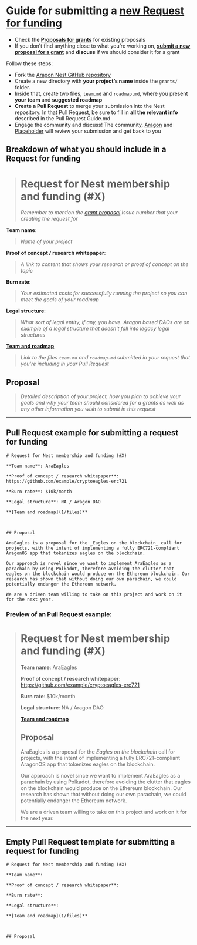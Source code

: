# Guide for submitting a [new Request for funding](https://github.com/aragon/nest/pulls)

- Check the [**Proposals for grants**](https://github.com/aragon/nest/issues) for existing proposals
- If you don’t find anything close to what you’re working on, [**submit a new proposal for a grant**](https://github.com/aragon/nest/issues/new) and **discuss** if we should consider it for a grant

Follow these steps:

- Fork the [Aragon Nest GitHub repository](https://github.com/aragon/nest)
- Create a new directory with **your project’s name** inside the `grants/` folder.
- Inside that, create two files, `team.md` and `roadmap.md`, where you present **your team** and **suggested roadmap**
- **Create a Pull Request** to merge your submission into the Nest repository. In that Pull Request, be sure to fill in **all the relevant info** described in the Pull Request Guide.md
- Engage the community and discuss! The community, [Aragon](https://aragon.one) and [Placeholder](https://twitter.com/placeholdervc) will review your submission and get back to you

## Breakdown of what you should include in a Request for funding

> # Request for Nest membership and funding (#X)
> _Remember to mention the [grant proposal](https://github.com/aragon/nest/issues) Issue number that your creating the request for_

**Team name**:
> _Name of your project_

**Proof of concept / research whitepaper**:
> _A link to content that shows your research or proof of concept on the topic_

**Burn rate**:
> _Your estimated costs for successfully running the project so you can meet the goals of your roadmap_

**Legal structure**:
> _What sort of legal entity, if any, you have. Aragon based DAOs are an example of a legal structure that doesn't fall into legacy legal structures_

**[Team and roadmap](1/files)**
> _Link to the files `team.md` and `roadmap.md` submitted in your request that you're including in your Pull Request_

## Proposal
> _Detailed description of your project, how you plan to achieve your goals and why your team should considered for a grants as well as any other information you wish to submit in this request_

___
## Pull Request example for submitting a request for funding
```
# Request for Nest membership and funding (#X)

**Team name**: AraEagles

**Proof of concept / research whitepaper**: https://github.com/example/cryptoeagles-erc721

**Burn rate**: $10k/month

**Legal structure**: NA / Aragon DAO

**[Team and roadmap](1/files)**



## Proposal

AraEagles is a proposal for the _Eagles on the blockchain_ call for projects, with the intent of implementing a fully ERC721-compliant AragonOS app that tokenizes eagles on the blockchain.

Our approach is novel since we want to implement AraEagles as a parachain by using Polkadot, therefore avoiding the clutter that eagles on the blockchain would produce on the Ethereum blockchain. Our research has shown that without doing our own parachain, we could potentially endanger the Ethereum network.

We are a driven team willing to take on this project and work on it for the next year.
```
### **Preview of an Pull Request example:**
> # Request for Nest membership and funding (#X)
>
> **Team name**: AraEagles
>
> **Proof of concept / research whitepaper**: https://github.com/example/cryptoeagles-erc721
>
> **Burn rate**: $10k/month
>
> **Legal structure**: NA / Aragon DAO
>
> **[Team and roadmap](1/files)**
>
> ## Proposal
>
> AraEagles is a proposal for the _Eagles on the blockchain_ call for projects, with the intent of implementing a fully ERC721-compliant AragonOS app that tokenizes eagles on the blockchain.
>
> Our approach is novel since we want to implement AraEagles as a parachain by using Polkadot, therefore avoiding the clutter that eagles on the blockchain would produce on the Ethereum blockchain. Our research has shown that without doing our own parachain, we could potentially endanger the Ethereum network.
>
> We are a driven team willing to take on this project and work on it for the next year.

___
## Empty Pull Request template for submitting a request for funding
```
# Request for Nest membership and funding (#X)

**Team name**:

**Proof of concept / research whitepaper**:

**Burn rate**:

**Legal structure**:

**[Team and roadmap](1/files)**



## Proposal
```
